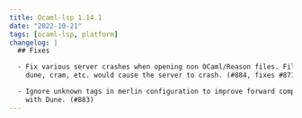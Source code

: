 ```yaml
---
title: Ocaml-lsp 1.14.1
date: "2022-10-21"
tags: [ocaml-lsp, platform]
changelog: |
  ## Fixes

  - Fix various server crashes when opening non OCaml/Reason files. Files such as
    dune, cram, etc. would cause the server to crash. (#884, fixes #871)

  - Ignore unknown tags in merlin configuration to improve forward compatibility
    with Dune. (#883)
---
```


